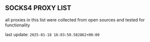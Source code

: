 ## SOCKS4 PROXY LIST

all proxies in this list were collected from open sources and tested for functionality

last update: `2025-01-18 16:03:50.582862+00:00`